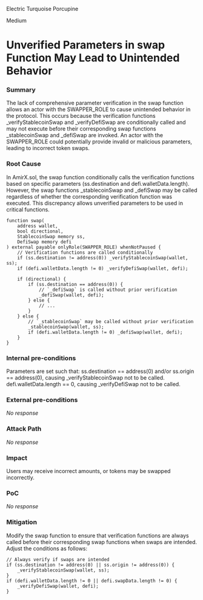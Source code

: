 Electric Turquoise Porcupine

Medium

# Unverified Parameters in swap Function May Lead to Unintended Behavior

### Summary

The lack of comprehensive parameter verification in the swap function allows an actor with the SWAPPER_ROLE to cause unintended behavior in the protocol. This occurs because the verification functions _verifyStablecoinSwap and _verifyDefiSwap are conditionally called and may not execute before their corresponding swap functions _stablecoinSwap and _defiSwap are invoked. An actor with the SWAPPER_ROLE could potentially provide invalid or malicious parameters, leading to incorrect token swaps.

### Root Cause

In AmirX.sol, the swap function conditionally calls the verification functions based on specific parameters (ss.destination and defi.walletData.length). However, the swap functions _stablecoinSwap and _defiSwap may be called regardless of whether the corresponding verification function was executed. This discrepancy allows unverified parameters to be used in critical functions.

```solidity
function swap(
    address wallet,
    bool directional,
    StablecoinSwap memory ss,
    DefiSwap memory defi
) external payable onlyRole(SWAPPER_ROLE) whenNotPaused {
    // Verification functions are called conditionally
    if (ss.destination != address(0)) _verifyStablecoinSwap(wallet, ss);
    if (defi.walletData.length != 0) _verifyDefiSwap(wallet, defi);

    if (directional) {
        if (ss.destination == address(0)) {
            // `_defiSwap` is called without prior verification
            _defiSwap(wallet, defi);
        } else {
            // ...
        }
    } else {
        // `_stablecoinSwap` may be called without prior verification
        _stablecoinSwap(wallet, ss);
        if (defi.walletData.length != 0) _defiSwap(wallet, defi);
    }
}

```

### Internal pre-conditions

Parameters are set such that:
ss.destination == address(0) and/or ss.origin == address(0), causing _verifyStablecoinSwap not to be called.
defi.walletData.length == 0, causing _verifyDefiSwap not to be called.

### External pre-conditions

_No response_

### Attack Path

_No response_

### Impact

Users may receive incorrect amounts, or tokens may be swapped incorrectly.

### PoC

_No response_

### Mitigation

Modify the swap function to ensure that verification functions are always called before their corresponding swap functions when swaps are intended. Adjust the conditions as follows:
```solidity
// Always verify if swaps are intended
if (ss.destination != address(0) || ss.origin != address(0)) {
    _verifyStablecoinSwap(wallet, ss);
}
if (defi.walletData.length != 0 || defi.swapData.length != 0) {
    _verifyDefiSwap(wallet, defi);
}
```